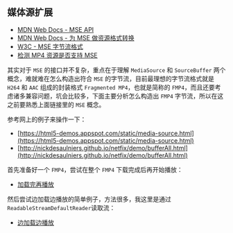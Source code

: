 ## 媒体源扩展

- [MDN Web Docs - MSE API](https://developer.mozilla.org/zh-CN/docs/Web/API/Media_Source_Extensions_API)
- [MDN Web Docs - 为 MSE 做资源格式转换](https://developer.mozilla.org/en-US/docs/Web/API/Media_Source_Extensions_API/Transcoding_assets_for_MSE)
- [W3C - MSE 字节流格式](https://www.w3.org/TR/mse-byte-stream-format-isobmff/)
- [检测 MP4 资源是否支持 MSE](http://nickdesaulniers.github.io/mp4info/)

其实对于 `MSE` 的接口并不复杂，重点在于理解 `MediaSource` 和 `SourceBuffer` 两个概念，难就难在怎么构造出符合 `MSE` 的字节流，目前最理想的字节流格式就是 `H264` 和 `AAC` 组成的封装格式 `Fragmented MP4`，也就是简称的 `FMP4`，而且还要考虑诸多兼容问题，坑会比较多，下面主要分析怎么构造出 `FMP4` 字节流，所以在这之前要熟悉上面链接里的 `MSE` 概念。

参考网上的例子来操作一下：

- [https://html5-demos.appspot.com/static/media-source.html](https://html5-demos.appspot.com/static/media-source.html)
- [http://nickdesaulniers.github.io/netfix/demo/bufferAll.html](http://nickdesaulniers.github.io/netfix/demo/bufferAll.html)

首先准备好一个 `FMP4`，尝试在整个 `FMP4` 下载完成后再开始播放：

- [加载完再播放](http://zhw2590582.github.io/live-video-study-notes/mse-bufferAll.html)

然后尝试边加载边播放的简单例子，方法很多，我这里是通过`ReadableStreamDefaultReader`读取流：

- [边加载边播放](http://zhw2590582.github.io/live-video-study-notes/mse-bufferStream.html)
